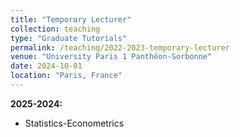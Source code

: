 ```yaml
---
title: "Temporary Lecturer"
collection: teaching
type: "Graduate Tutorials"
permalink: /teaching/2022-2023-temporary-lecturer
venue: "University Paris 1 Panthéon-Sorbonne"
date: 2024-10-01 
location: "Paris, France"
---
```


<b>2025-2024:</b> 
* Statistics-Econometrics
